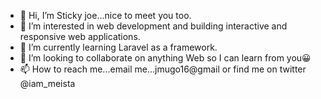 - 👋 Hi, I’m Sticky joe...nice to meet you too.
- 👀 I’m interested in web development and building interactive and responsive web applications.
- 🌱 I’m currently learning Laravel as a framework.
- 💞️ I’m looking to collaborate on anything Web so I can learn from you😀
- 📫 How to reach me...email me...jmugo16@gmail or find me on twitter @iam_meista 

<!---
Josmeista/Josmeista is a ✨ special ✨ repository because its `README.md` (this file) appears on your GitHub profile.
You can click the Preview link to take a look at your changes.
--->
